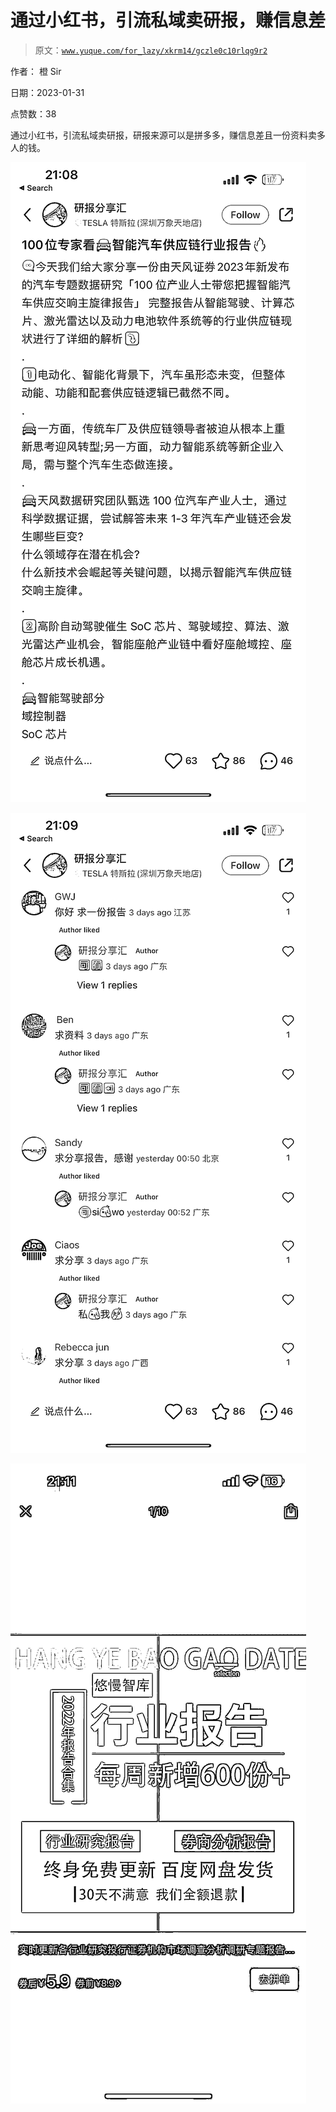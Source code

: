 # 通过小红书，引流私域卖研报，赚信息差

> 原文：[`www.yuque.com/for_lazy/xkrm14/gczle0c10rlqg9r2`](https://www.yuque.com/for_lazy/xkrm14/gczle0c10rlqg9r2)



作者： 橙 Sir 

日期：2023-01-31 

点赞数：38 

通过小红书，引流私域卖研报，研报来源可以是拼多多，赚信息差且一份资料卖多人的钱。 

![](img/1938b0d183b3f822a56fb9b3246746f7.png) 

![](img/f06a24330378b95e35afe0d87640f09e.png) 

![](img/92c99334ff00bc40ca149a1e78f32045.png) 

